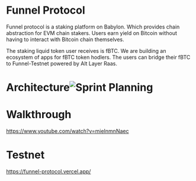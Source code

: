 # Funnel Protocol
Funnel protocol is a staking platform on Babylon. Which provides chain abstraction for EVM chain stakers. Users earn yield on Bitcoin without having to interact with Bitcoin chain themselves.

The staking liquid token user receives is fBTC. We are building an ecosystem of apps for fBTC token hodlers. The users can bridge their fBTC to Funnel-Testnet powered by Alt Layer Raas.

# Architecture![Sprint Planning](https://github.com/user-attachments/assets/71ca3ccd-0c70-47e9-a5a1-1c66fcf1db1b)


# Walkthrough
https://www.youtube.com/watch?v=mieInmnNaec

# Testnet
https://funnel-protocol.vercel.app/